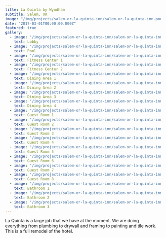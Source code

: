 ```yaml
---
title: La Quinta by Wyndham
subtitle: Salem, OR
image: "/img/projects/salem-or-la-quinta-inn/salem-or-la-quinta-inn-pool.jpg"
date: "2017-03-01T00:00:00.000Z"
featured: true
gallery:
  - image: "/img/projects/salem-or-la-quinta-inn/salem-or-la-quinta-inn-lobby.jpg"
    text: Lobby
  - image: "/img/projects/salem-or-la-quinta-inn/salem-or-la-quinta-inn-pool.jpg"
    text: Pool
  - image: "/img/projects/salem-or-la-quinta-inn/salem-or-la-quinta-inn-fitness-center-1.jpg"
    text: Fitness Center 1
  - image: "/img/projects/salem-or-la-quinta-inn/salem-or-la-quinta-inn-fitness-center-2.jpg"
    text: Fitness Center 2
  - image: "/img/projects/salem-or-la-quinta-inn/salem-or-la-quinta-inn-dining-area-1.jpg"
    text: Dining Area 1
  - image: "/img/projects/salem-or-la-quinta-inn/salem-or-la-quinta-inn-dining-area-2.jpg"
    text: Dining Area 2
  - image: "/img/projects/salem-or-la-quinta-inn/salem-or-la-quinta-inn-dining-area-3.jpg"
    text: Dining Area 3
  - image: "/img/projects/salem-or-la-quinta-inn/salem-or-la-quinta-inn-dining-area-4.jpg"
    text: Dining Area 4
  - image: "/img/projects/salem-or-la-quinta-inn/salem-or-la-quinta-inn-guest-room-1.jpg"
    text: Guest Room 1
  - image: "/img/projects/salem-or-la-quinta-inn/salem-or-la-quinta-inn-guest-room-2.jpg"
    text: Guest Room 2
  - image: "/img/projects/salem-or-la-quinta-inn/salem-or-la-quinta-inn-guest-room-3.jpg"
    text: Guest Room 3
  - image: "/img/projects/salem-or-la-quinta-inn/salem-or-la-quinta-inn-guest-room-4.jpg"
    text: Guest Room 4
  - image: "/img/projects/salem-or-la-quinta-inn/salem-or-la-quinta-inn-guest-room-5.jpg"
    text: Guest Room 5
  - image: "/img/projects/salem-or-la-quinta-inn/salem-or-la-quinta-inn-guest-room-6.jpg"
    text: Guest Room 6
  - image: "/img/projects/salem-or-la-quinta-inn/salem-or-la-quinta-inn-guest-room-7.jpg"
    text: Guest Room 7
  - image: "/img/projects/salem-or-la-quinta-inn/salem-or-la-quinta-inn-guest-room-8.jpg"
    text: Guest Room 8
  - image: "/img/projects/salem-or-la-quinta-inn/salem-or-la-quinta-inn-bathroom-1.jpg"
    text: Bathroom 1
  - image: "/img/projects/salem-or-la-quinta-inn/salem-or-la-quinta-inn-bathroom-2.jpg"
    text: Bathroom 2
  - image: "/img/projects/salem-or-la-quinta-inn/salem-or-la-quinta-inn-bathroom-3.jpg"
    text: Bathroom 3
---
```


La Quinta is a large job that we have at the moment. We are doing everything from plumbing to drywall and framing to painting and tile work. This is a full remodel of the hotel.
